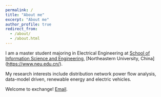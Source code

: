 ```yaml
---
permalink: /
title: "About me"
excerpt: "About me"
author_profile: true
redirect_from: 
  - /about/
  - /about.html
---
```

I am a master student majoring in Electrical Engineering at [School of Information Science and Engineering](http://www.ise.neu.edu.cn/), [Northeastern University, China] (https://www.neu.edu.cn/). 

My research interests include distribution network power flow analysis, data-model driven, renewable energy and electric vehicles.

Welcome to exchange! [Email](2200736@stu.neu.edu.cn).
